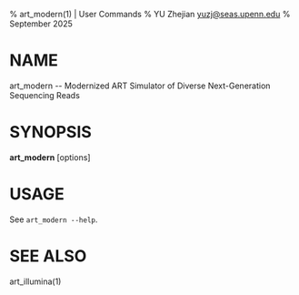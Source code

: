 % art_modern(1) | User Commands
% YU Zhejian <yuzj@seas.upenn.edu>
% September 2025

# NAME

art_modern -- Modernized ART Simulator of Diverse Next-Generation Sequencing Reads

# SYNOPSIS

**art_modern** [options]

# USAGE

See `art_modern --help`.

# SEE ALSO

art_illumina(1)
